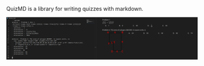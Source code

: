 QuizMD is a library for writing quizzes with markdown.

![Screenshot of vscode with quizmd plugin](./docs/images/demo-screenshot.png)
